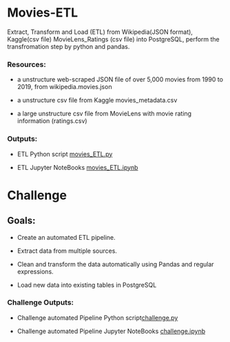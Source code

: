 # Movies-ETL
Extract, Transform and Load (ETL) from Wikipedia(JSON format), Kaggle(csv file) MovieLens_Ratings (csv file) into PostgreSQL, perform the transfromation step by python and pandas.

### Resources:

- a unstructure web-scraped JSON file of over 5,000 movies from 1990 to 2019, from wikipedia.movies.json

- a unstructure csv file from Kaggle movies_metadata.csv

- a large unstructure csv file from MovieLens with movie rating information (ratings.csv)

### Outputs:

- ETL Python script [movies_ETL.py](/movies_ETL.py)

- ETL Jupyter NoteBooks [movies_ETL.ipynb](/movies_ETL.ipynb)


# Challenge

## Goals:

- Create an automated ETL pipeline.
 
- Extract data from multiple sources.

- Clean and transform the data automatically using Pandas and regular expressions.

- Load new data into existing tables in PostgreSQL

### Challenge Outputs:

- Challenge automated Pipeline Python script[challenge.py](/challenge.py)

- Challenge automated Pipeline Jupyter NoteBooks [challenge.ipynb](/challenge.ipynb)
